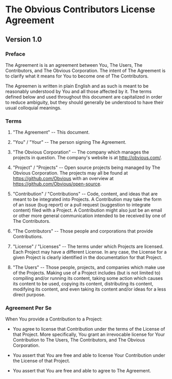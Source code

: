 The Obvious Contributors License Agreement
==========================================

Version 1.0
-----------

### Preface

The Agreement is is an agreement between You, The Users, The
Contributors, and The Obvious Corporation. The intent of The Agreement
is to clarify what it means for You to become one of The Contributors.

The Agreemen is written in plain English and as such is meant to be
reasonably understood by You and all those affected by it. The terms
defined below and used throughout this document are capitalized in
order to reduce ambiguity, but they should generally be understood to
have their usual colloquial meanings.


### Terms

1. "The Agreement" -- This document.

2. "You" / "Your" -- The person signing The Agreement.

3. "The Obvious Corporation" -- The company which manages the projects
   in question. The company's website is at <http://obvious.com/>.

4. "Project" / "Projects" -- Open source projects being managed by The
   Obvious Corporation. The projects may all be found at
   <https://github.com/Obvious> with an overview at
   <https://github.com/Obvious/open-source>.

5. "Contribution" / "Contributions" -- Code, content, and ideas that
   are meant to be integrated into Projects. A Contribution may take
   the form of an issue (bug report) or a pull request (suggestion to
   integrate content) filed with a Project. A Contribution might also
   just be an email or other more general communication intended to be
   received by one of The Contributors.

6. "The Contributors" -- Those people and corporations that provide
   Contributions.

7. "License" / "Licenses" -- The terms under which Projects are licensed.
   Each Project may have a different License. In any case, the License
   for a given Project is clearly identified in the documentation for
   that Project.

8. "The Users" -- Those people, projects, and companies which make use
   of the Projects. Making use of a Project includes (but is not
   limited to) compiling and/or running its content, taking some
   action which causes its content to be used, copying its content,
   distributing its content, modifying its content, and even taking its
   content and/or ideas for a less direct purpose.


### Agreement Per Se

When You provide a Contribution to a Project:

* You agree to license that Contribution under the terms of the
  License of that Project. More specifically, You grant an irrevocable
  license for Your Contribution to The Users, The Contributors, and
  The Obvious Corporation.

* You assert that You are free and able to license Your Contribution
  under the License of that Project.

* You assert that You are free and able to agree to The Agreement.
